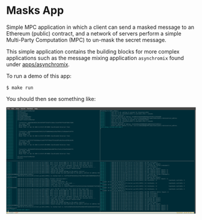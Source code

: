 # Masks App
Simple MPC application in which a client can send a masked message to
an Ethereum (public) contract, and a network of servers perform a
simple Multi-Party Computation (MPC) to un-mask the secret message.

This simple application contains the building blocks for more complex
applications such as the message mixing application `asynchromix` found
under [apps/asynchromix](../asynchromix).

To run a demo of this app:

```shell
$ make run
```

You should then see something like:

![example](./example-tmux.png)
